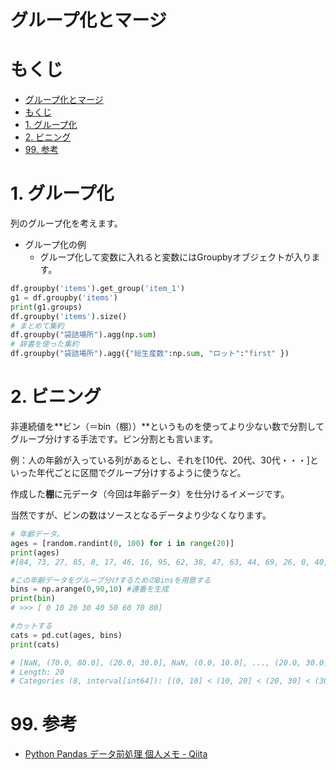 # グループ化とマージ
# もくじ
- [グループ化とマージ](#グループ化とマージ)
- [もくじ](#もくじ)
- [1. グループ化](#1-グループ化)
- [2. ビニング](#2-ビニング)
- [99. 参考](#99-参考)

# 1. グループ化

列のグループ化を考えます。

- グループ化の例
    - グループ化して変数に入れると変数にはGroupbyオブジェクトが入ります。

```python
df.groupby('items').get_group('item_1')
g1 = df.groupby('items')
print(g1.groups)
df.groupby('items').size()
# まとめて集約
df.groupby("袋詰場所").agg(np.sum)
# 辞書を使った集約
df.groupby("袋詰場所").agg({"総生産数":np.sum, "ロット":"first" })
```

# 2. ビニング

非連続値を**ビン（＝bin（棚））**というものを使ってより少ない数で分割してグループ分けする手法です。ビン分割とも言います。

例：人の年齢が入っている列があるとし、それを[10代、20代、30代・・・]といった年代ごとに区間でグループ分けするように使うなど。

作成した**棚**に元データ（今回は年齢データ）を仕分けるイメージです。

当然ですが、ビンの数はソースとなるデータより少なくなります。

```python
# 年齢データ。
ages = [random.randint(0, 100) for i in range(20)]
print(ages)
#[84, 73, 27, 85, 8, 17, 46, 16, 95, 62, 38, 47, 63, 44, 69, 26, 0, 40, 34, 79]

#この年齢データをグループ分けするためのBinsを用意する
bins = np.arange(0,90,10) #連番を生成
print(bin)
# >>> [ 0 10 20 30 40 50 60 70 80]

#カットする
cats = pd.cut(ages, bins)
print(cats)

# [NaN, (70.0, 80.0], (20.0, 30.0], NaN, (0.0, 10.0], ..., (20.0, 30.0], NaN, (30.0, 40.0], (30.0, 40.0], (70.0, 80.0]]
# Length: 20
# Categories (8, interval[int64]): [(0, 10] < (10, 20] < (20, 30] < (30, 40] < (40, 50] < (50, 60] < (60, 70] < (70, 80]]
```

# 99. 参考

- [Python Pandas データ前処理 個人メモ - Qiita](https://qiita.com/jooji/items/89fc03018e31f3e89519)